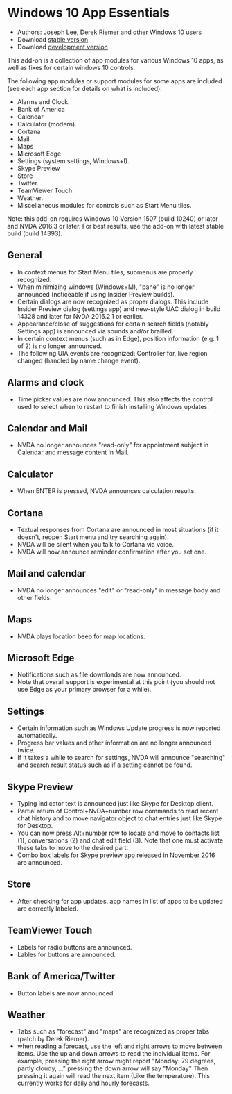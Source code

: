 # Windows 10 App Essentials

* Authors: Joseph Lee, Derek Riemer and other Windows 10 users
* Download [stable version][1]
* Download [development version][2]

This add-on is a collection of app modules for various Windows 10 apps, as well as fixes for certain windows 10 controls.

The following app modules or support modules for some apps are included (see each app section for details on what is included):

* Alarms and Clock.
* Bank of America
* Calendar
* Calculator (modern).
* Cortana
* Mail
* Maps
* Microsoft Edge
* Settings (system settings, Windows+I).
* Skype Preview
* Store
* Twitter.
* TeamViewer Touch.
* Weather.
* Miscellaneous modules for controls such as Start Menu tiles.

Note: this add-on requires Windows 10 Version 1507 (build 10240) or later and NVDA 2016.3 or later. For best results, use the add-on with latest stable build (build 14393).

## General

* In context menus for Start Menu tiles, submenus are properly recognized.
* When minimizing windows (Windows+M), "pane" is no longer announced (noticeable if using Insider Preview builds).
* Certain dialogs are now recognized as proper dialogs. This include Insider Preview dialog (settings app) and new-style UAC dialog in build 14328 and later for NvDA 2016.2.1 or earlier.
* Appearance/close of suggestions for certain search fields (notably Settings app) is announced via sounds and/or brailled.
* In certain context menus (such as in Edge), position information (e.g. 1 of 2) is no longer announced.
* The following UIA events are recognized: Controller for, live region changed (handled by name change event).

## Alarms and clock

* Time picker values are now announced. This also affects the control used to select when to restart to finish installing Windows updates.

## Calendar and Mail

* NVDA no longer announces "read-only" for appointment subject in Calendar and message content in Mail.

## Calculator

* When ENTER is pressed, NVDA announces calculation results.

## Cortana

* Textual responses from Cortana are announced in most situations (if it doesn't, reopen Start menu and try searching again).
* NVDA will be silent when you talk to Cortana via voice.
* NVDA will now announce reminder confirmation after you set one.

## Mail and calendar

* NVDA no longer announces "edit" or "read-only" in message body and other fields.

## Maps

* NVDA plays location beep for map locations.

## Microsoft Edge

* Notifications such as file downloads are now announced.
* Note that overall support is experimental at this point (you should not use Edge as your primary browser for a while).

## Settings

* Certain information such as Windows Update progress is now reported automatically.
* Progress bar values and other information are no longer announced twice.
* If it takes a while to search for settings, NVDA will announce "searching" and search result status such as if a setting cannot be found.

## Skype Preview

* Typing indicator text is announced just like Skype for Desktop client.
* Partial return of Control+NvDA+number row commands to read recent chat history and to move navigator object to chat entries just like Skype for Desktop.
* You can now press Alt+number row to locate and move to contacts list (1), conversations (2) and chat edit field (3). Note that one must activate these tabs to move to the desired part.
* Combo box labels for Skype preview app released in November 2016 are announced.

## Store

* After checking for app updates, app names in list of apps to be updated are correctly labeled.

## TeamViewer Touch

* Labels for radio buttons are announced.
* Lables for buttons are announced.

## Bank of America/Twitter

* Button labels are now announced.

## Weather

* Tabs such as "forecast" and "maps" are recognized as proper tabs (patch by Derek Riemer).
* when reading a forecast, use the left and right arrows to move between items. Use the up and down arrows to read the individual items. For example, pressing the right arrow might report "Monday: 79 degrees, partly cloudy, ..." pressing the down arrow will say "Monday" Then pressing it again will read the next item (Like the temperature). This currently works for daily and hourly forecasts.

[1]: http://addons.nvda-project.org/files/get.php?file=w10

[2]: http://addons.nvda-project.org/files/get.php?file=w10-dev
